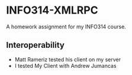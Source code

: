 # INFO314-XMLRPC
A homework assignment for my INFO314 course.



## Interoperability

- Matt Rameriz tested his client on my server
- I tested My Client with Andrew Jumancas 
